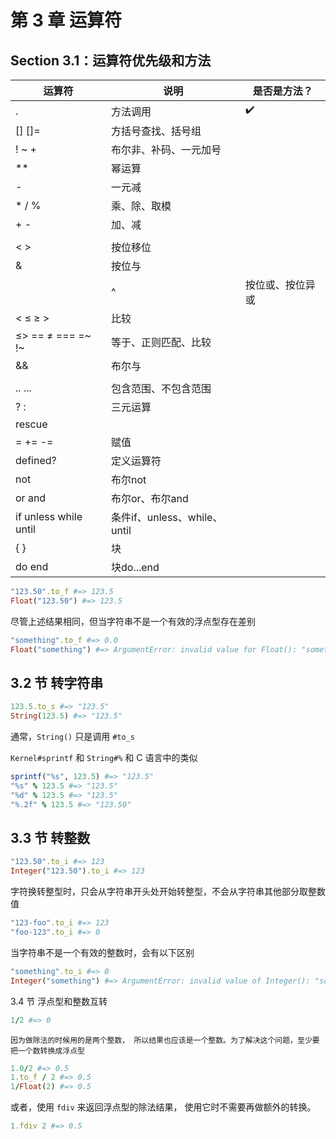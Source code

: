 # 第 3 章 运算符

## Section 3.1：运算符优先级和方法

| 运算符 | 说明 | 是否是方法？ |
| --- | --- | --- |
| . | 方法调用 | ✔️ |
| []  []= | 方括号查找、括号组 |  |
| ! ~ + | 布尔非、补码、一元加号 |  |
| ** | 幂运算 |  |
| - | 一元减 |  |
| * / % | 乘、除、取模 |  |
| + - | 加、减 |  |
|  |  |  |
| < > | 按位移位 |  |
| & | 按位与 |  |
| | ^ | 按位或、按位异或 |  |
| < ≤ ≥ > | 比较 |  |
| ≤>  == ≠  === =~ !~ | 等于、正则匹配、比较 |  |
| && | 布尔与 |  |
| || | 布尔或 |  |
| .. ... | 包含范围、不包含范围 |  |
| ? : | 三元运算 |  |
| rescue |  |  |
| = += -= | 赋值 |  |
| defined? | 定义运算符 |  |
| not | 布尔not |  |
| or and | 布尔or、布尔and |  |
| if unless while until | 条件if、unless、while、until |  |
| { } | 块 |  |
| do end | 块do...end |  |


```ruby
"123.50".to_f #=> 123.5
Float("123.50") #=> 123.5
```

尽管上述结果相同，但当字符串不是一个有效的浮点型存在差别

```ruby
"something".to_f #=> 0.0
Float("something") #=> ArgumentError: invalid value for Float(): "something"
```

## 3.2 节 转字符串

```ruby
123.5.to_s #=> "123.5"
String(123.5) #=> "123.5"
```

通常，`String()` 只是调用 `#to_s`

`Kernel#sprintf` 和 `String#%` 和 C 语言中的类似

```ruby
sprintf("%s", 123.5) #=> "123.5"
"%s" % 123.5 #=> "123.5"
"%d" % 123.5 #=> "123.5"
"%.2f" % 123.5 #=> "123.50"
```

## 3.3 节 转整数

```ruby
"123.50".to_i #=> 123
Integer("123.50").to_i #=> 123
```

字符换转整型时，只会从字符串开头处开始转整型，不会从字符串其他部分取整数值

```ruby
"123-foo".to_i #=> 123
"foo-123".to_i #=> 0
```

当字符串不是一个有效的整数时，会有以下区别

```ruby
"something".to_i #=> 0
Integer("something") #=> ArgumentError: invalid value of Integer(): "something"
```

3.4 节 浮点型和整数互转

```ruby
1/2 #=> 0
```

	因为做除法的时候用的是两个整数， 所以结果也应该是一个整数。为了解决这个问题，至少要把一个数转换成浮点型

```ruby
1.0/2 #=> 0.5
1.to_f / 2 #=> 0.5
1/Float(2) #=> 0.5
```

或者，使用 `fdiv` 来返回浮点型的除法结果， 使用它时不需要再做额外的转换。

```ruby
1.fdiv 2 #=> 0.5
```